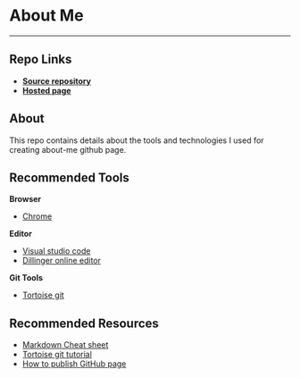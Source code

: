 # About Me
---

## Repo Links
* [**Source repository**](https://github.com/AlekyaPochampally/about-me)
* [**Hosted page**](https://alekyapochampally.github.io/about-me/)

## About
This repo contains details about the tools and technologies I used for creating about-me github page.

## Recommended Tools

**Browser**
- [Chrome](https://www.google.com/chrome/)

**Editor**
- [Visual studio code](https://code.visualstudio.com/download)
- [Dillinger online editor](https://dillinger.io/)

**Git Tools**
- [Tortoise git](https://tortoisegit.org/download/)

## Recommended Resources

- [Markdown Cheat sheet](https://github.com/adam-p/markdown-here/wiki/Markdown-Cheatsheet)
- [Tortoise git tutorial](https://tortoisegit.org/docs/tortoisegit/)
- [How to publish GitHub page](https://pages.github.com/)

